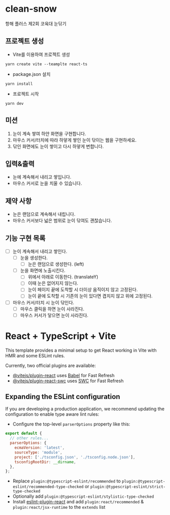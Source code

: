 # clean-snow

항해 플러스 제2회 코육대 눈닦기

## 프로젝트 생성

- Vite를 이용하여 프로젝트 생성

```
yarn create vite --teamplte react-ts
```

- package.json 설치

```
yarn install
```

- 프로젝트 시작

```
yarn dev
```

## 미션

1. 눈이 계속 쌓여 하얀 화면을 구현합니다.
2. 마우스 커서/터치에 따라 하얗게 쌓인 눈이 닦이는 웹을 구현하세요.
3. 닦인 화면에도 눈이 쌓이고 다시 하얗게 변합니다.

## 입력&출력

- 눈에 계속해서 내리고 쌓입니다.
- 마우스 커서로 눈을 치울 수 있습니다.

## 제약 사항

- 눈은 랜덤으로 계속해서 내립니다.
- 마우스 커서보다 넓은 범위로 눈이 닦여도 괜찮습니다.

## 기능 구현 목록

- [ ] 눈이 계속해서 내리고 쌓인다.
  - [ ] 눈을 생성한다.
    - [ ] 눈은 랜덤으로 생성한다. (left)
  - [ ] 눈을 화면에 노출시킨다.
    - [ ] 위에서 아래로 이동한다. (translateY)
    - [ ] 이때 눈은 없어지지 않는다.
    - [ ] 눈이 페이지 끝에 도착할 시 더이상 움직이지 않고 고정된다.
    - [ ] 눈이 끝에 도착할 시 기존의 눈이 있다면 겹치지 않고 위에 고정된다.
- [ ] 마우스 커서/터치 시 눈이 닦인다.
  - [ ] 마우스 클릭을 하면 눈이 사라진다.
  - [ ] 마우스 커서가 닿으면 눈이 사라진다.

# React + TypeScript + Vite

This template provides a minimal setup to get React working in Vite with HMR and some ESLint rules.

Currently, two official plugins are available:

- [@vitejs/plugin-react](https://github.com/vitejs/vite-plugin-react/blob/main/packages/plugin-react/README.md) uses [Babel](https://babeljs.io/) for Fast Refresh
- [@vitejs/plugin-react-swc](https://github.com/vitejs/vite-plugin-react-swc) uses [SWC](https://swc.rs/) for Fast Refresh

## Expanding the ESLint configuration

If you are developing a production application, we recommend updating the configuration to enable type aware lint rules:

- Configure the top-level `parserOptions` property like this:

```js
export default {
  // other rules...
  parserOptions: {
    ecmaVersion: 'latest',
    sourceType: 'module',
    project: ['./tsconfig.json', './tsconfig.node.json'],
    tsconfigRootDir: __dirname,
  },
};
```

- Replace `plugin:@typescript-eslint/recommended` to `plugin:@typescript-eslint/recommended-type-checked` or `plugin:@typescript-eslint/strict-type-checked`
- Optionally add `plugin:@typescript-eslint/stylistic-type-checked`
- Install [eslint-plugin-react](https://github.com/jsx-eslint/eslint-plugin-react) and add `plugin:react/recommended` & `plugin:react/jsx-runtime` to the `extends` list
